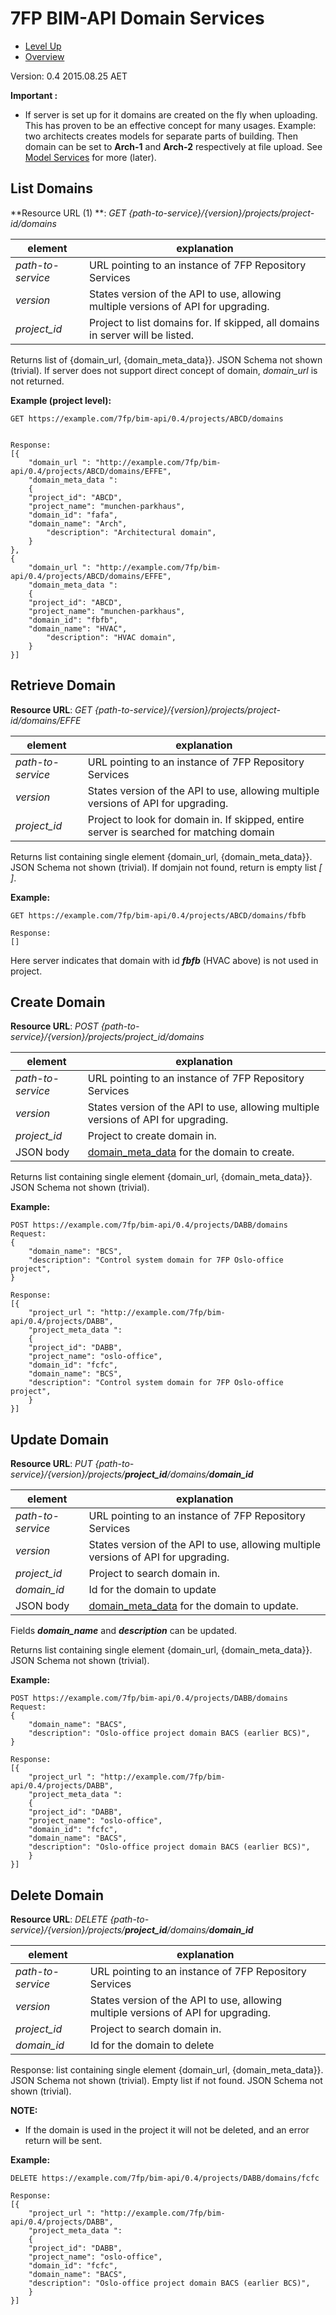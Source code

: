 # 7FP BIM-API Domain Services #

* [Level Up](../README.md)
* [Overview](./README.md)

Version: 0.4 2015.08.25 AET

**Important :**

* If server is set up for it domains are created on the fly when uploading. This has proven to be an effective concept for many usages. Example: two architects creates models for separate parts of building. Then domain can be set to **Arch-1** and **Arch-2** respectively at file upload. See [Model Services](./model_service.md) for more (later). 



## List Domains

**Resource URL (1) **: *GET {path-to-service}/{version}/projects/project-id/domains*


element | explanation
--------|-----------|
*path-to-service*	|URL pointing to an instance of 7FP Repository Services|
*version*	|States version of the API to use, allowing multiple versions of API for upgrading.|
*project_id*	|Project to list domains for. If skipped, all domains in server will be listed.

Returns list of {domain_url, {domain_meta_data}}. JSON Schema not shown (trivial). If server does not support direct concept of domain, *domain_url* is not returned.

**Example (project level):**

```
GET https://example.com/7fp/bim-api/0.4/projects/ABCD/domains


Response:
[{
    "domain_url ": "http://example.com/7fp/bim-api/0.4/projects/ABCD/domains/EFFE",
    "domain_meta_data ":
    {
	"project_id": "ABCD",
	"project_name": "munchen-parkhaus",
	"domain_id": "fafa",
	"domain_name": "Arch",
    	"description": "Architectural domain",
    }
},
{
    "domain_url ": "http://example.com/7fp/bim-api/0.4/projects/ABCD/domains/EFFE",
    "domain_meta_data ":
    {
	"project_id": "ABCD",
	"project_name": "munchen-parkhaus",
	"domain_id": "fbfb",
	"domain_name": "HVAC",
    	"description": "HVAC domain",
    }
}]
```


## Retrieve Domain
**Resource URL**: *GET {path-to-service}/{version}/projects/project-id/domains/EFFE*

element | explanation
--------|-----------|
*path-to-service*	|URL pointing to an instance of 7FP Repository Services|
*version*	|States version of the API to use, allowing multiple versions of API for upgrading.
*project_id*	|Project to look for domain in. If skipped, entire server is searched for matching domain

Returns list containing single element {domain_url, {domain_meta_data}}. JSON Schema not shown (trivial). If domjain not found, return is empty list *[ ]*.

**Example:**

```
GET https://example.com/7fp/bim-api/0.4/projects/ABCD/domains/fbfb

Response:
[]
```

Here server indicates that domain with id ***fbfb*** (HVAC above) is not used in project.


## Create Domain
**Resource URL**: *POST {path-to-service}/{version}/projects/project_id/domains*

element | explanation
--------|-----------|
*path-to-service*	|URL pointing to an instance of 7FP Repository Services|
*version*	|States version of the API to use, allowing multiple versions of API for upgrading.
*project_id*	|Project to create domain in. 
JSON body	|[domain_meta_data](./schemata/domain_meta_data.md) for the domain to create. 

Returns list containing single element {domain_url, {domain_meta_data}}. JSON Schema not shown (trivial). 

**Example:**

```
POST https://example.com/7fp/bim-api/0.4/projects/DABB/domains
Request:
{
	"domain_name": "BCS",
	"description": "Control system domain for 7FP Oslo-office project",
}

Response:
[{
    "project_url ": "http://example.com/7fp/bim-api/0.4/projects/DABB",
    "project_meta_data ":
    {
	"project_id": "DABB",
	"project_name": "oslo-office",
	"domain_id": "fcfc",
	"domain_name": "BCS",
	"description": "Control system domain for 7FP Oslo-office project",
    }
}]
```

## Update Domain
**Resource URL**: *PUT {path-to-service}/{version}/projects/**project_id**/domains/**domain_id***

element | explanation
--------|-----------|
*path-to-service*	|URL pointing to an instance of 7FP Repository Services|
*version*	|States version of the API to use, allowing multiple versions of API for upgrading.
*project_id*	|Project to search domain in. 
*domain_id*	|Id for the domain to update 
JSON body	|[domain_meta_data](./schemata/domain_meta_data.md) for the domain to update. 

Fields ***domain_name*** and ***description*** can be updated.


Returns list containing single element {domain_url, {domain_meta_data}}. JSON Schema not shown (trivial). 

**Example:**

```
POST https://example.com/7fp/bim-api/0.4/projects/DABB/domains
Request:
{
	"domain_name": "BACS",
	"description": "Oslo-office project domain BACS (earlier BCS)",
}

Response:
[{
    "project_url ": "http://example.com/7fp/bim-api/0.4/projects/DABB",
    "project_meta_data ":
    {
	"project_id": "DABB",
	"project_name": "oslo-office",
	"domain_id": "fcfc",
	"domain_name": "BACS",
	"description": "Oslo-office project domain BACS (earlier BCS)",
    }
}]
```

## Delete Domain
**Resource URL**: *DELETE {path-to-service}/{version}/projects/**project_id**/domains/**domain_id***

element | explanation
--------|-----------|
*path-to-service*	|URL pointing to an instance of 7FP Repository Services|
*version*	|States version of the API to use, allowing multiple versions of API for upgrading.
*project_id*	|Project to search domain in. 
*domain_id*	|Id for the domain to delete 

Response: list containing single element {domain_url, {domain_meta_data}}. JSON Schema not shown (trivial). Empty list if not found. JSON Schema not shown (trivial).

**NOTE:**

* If the domain is used in the project it will not be deleted, and an error return will be sent.

**Example:**

```
DELETE https://example.com/7fp/bim-api/0.4/projects/DABB/domains/fcfc

Response:
[{
    "project_url ": "http://example.com/7fp/bim-api/0.4/projects/DABB",
    "project_meta_data ":
    {
	"project_id": "DABB",
	"project_name": "oslo-office",
	"domain_id": "fcfc",
	"domain_name": "BACS",
	"description": "Oslo-office project domain BACS (earlier BCS)",
    }
}]
```

